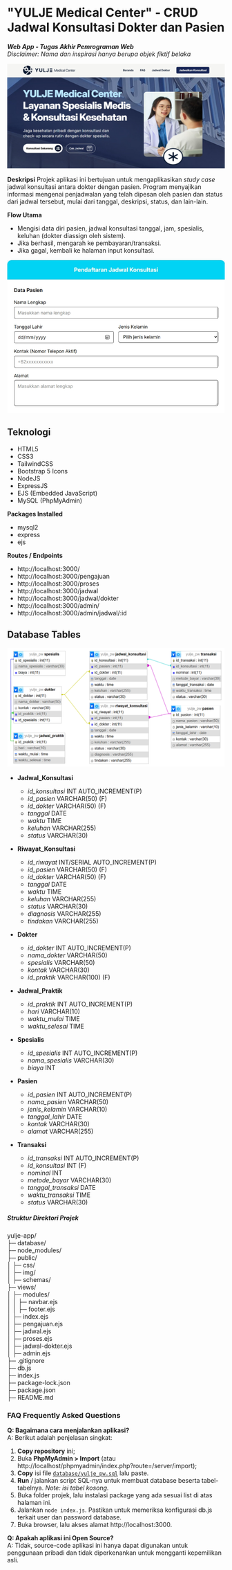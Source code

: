 # "YULJE Medical Center" - CRUD Jadwal Konsultasi Dokter dan Pasien
_**Web App - Tugas Akhir Pemrograman Web**_  
_Disclaimer: Nama dan inspirasi hanya berupa objek fiktif belaka_  

![Yulje - Medical Center](public/schemas/mockup_Landing.png)

**Deskripsi**
Projek aplikasi ini bertujuan untuk mengaplikasikan *study case* jadwal konsultasi antara dokter dengan pasien. Program menyajikan informasi mengenai penjadwalan yang telah dipesan oleh pasien dan status dari jadwal tersebut, mulai dari tanggal, deskripsi, status, dan lain-lain.

**Flow Utama**
- Mengisi data diri pasien, jadwal konsultasi tanggal, jam, spesialis, keluhan (dokter diassign oleh sistem).
- Jika berhasil, mengarah ke pembayaran/transaksi.
- Jika gagal, kembali ke halaman input konsultasi.

![Form Konsultasi](public/schemas/mockup_FormKonsul.png)

## Teknologi
- HTML5
- CSS3
- TailwindCSS
- Bootstrap 5 Icons
- NodeJS
- ExpressJS
- EJS (Embedded JavaScript)
- MySQL (PhpMyAdmin)

**Packages Installed**
- mysql2
- express
- ejs

**Routes / Endpoints**
- http://localhost:3000/
- http://localhost:3000/pengajuan
- http://localhost:3000/proses
- http://localhost:3000/jadwal
- http://localhost:3000/jadwal/dokter
- http://localhost:3000/admin/
- http://localhost:3000/admin/jadwal/:id

## Database Tables

![ERD](public/schemas/Entity%20Relationship%20Diagram%20(ERD).png)

- **Jadwal_Konsultasi**
  - *id_konsultasi* INT AUTO_INCREMENT(P)
  - *id_pasien* VARCHAR(50) (F)
  - *id_dokter* VARCHAR(50) (F)
  - *tanggal* DATE
  - *waktu* TIME
  - *keluhan* VARCHAR(255)
  - *status* VARCHAR(30)
  
- **Riwayat_Konsultasi**
  - *id_riwayat* INT/SERIAL AUTO_INCREMENT(P)
  - *id_pasien* VARCHAR(50) (F)
  - *id_dokter* VARCHAR(50) (F)
  - *tanggal* DATE
  - *waktu* TIME
  - *keluhan* VARCHAR(255)
  - *status* VARCHAR(30)
  - *diagnosis* VARCHAR(255)
  - *tindakan* VARCHAR(255)
  
- **Dokter**
  - *id_dokter* INT AUTO_INCREMENT(P)
  - *nama_dokter* VARCHAR(50)
  - *spesialis* VARCHAR(50)
  - *kontak* VARCHAR(30)
  - *id_praktik* VARCHAR(100) (F)
  
- **Jadwal_Praktik**
  - *id_praktik* INT AUTO_INCREMENT(P)
  - *hari* VARCHAR(10)
  - *waktu_mulai* TIME
  - *waktu_selesai* TIME
  
- **Spesialis**
  - *id_spesialis* INT AUTO_INCREMENT(P)
  - *nama_spesialis* VARCHAR(30)
  - *biaya* INT
  
- **Pasien**
  - *id_pasien* INT AUTO_INCREMENT(P)
  - *nama_pasien* VARCHAR(50)
  - *jenis_kelamin* VARCHAR(10)
  - *tanggal_lahir* DATE
  - *kontak* VARCHAR(30)
  - *alamat* VARCHAR(255)
  
- **Transaksi**
  - *id_transaksi* INT AUTO_INCREMENT(P)
  - *id_konsultasi* INT (F)
  - *nominal* INT
  - *metode_bayar* VARCHAR(30)
  - *tanggal_transaksi* DATE
  - *waktu_transaksi* TIME
  - *status* VARCHAR(30)

##### Struktur Direktori Projek
yulje-app/  
├─ database/  
├─ node_modules/  
├─ public/  
│  ├─ css/  
│  ├─ img/  
│  ├─ schemas/  
├─ views/  
│  ├─ modules/  
│  │  ├─ navbar.ejs  
│  │  ├─ footer.ejs  
│  ├─ index.ejs  
│  ├─ pengajuan.ejs  
│  ├─ jadwal.ejs  
│  ├─ proses.ejs  
│  ├─ jadwal-dokter.ejs  
│  ├─ admin.ejs  
├─ .gitignore  
├─ db.js  
├─ index.js  
├─ package-lock.json  
├─ package.json  
├─ README.md  
  

### FAQ Frequently Asked Questions
**Q: Bagaimana cara menjalankan aplikasi?**  
A: Berikut adalah penjelasan singkat:
1. **Copy repository** ini; 
2. Buka **PhpMyAdmin > Import** (atau http://localhost/phpmyadmin/index.php?route=/server/import);
3. **Copy** isi file [`database/yulje_pw.sql`](database/yulje_pw.sql) lalu paste.
4. **Run** / jalankan script SQL-nya untuk membuat database beserta tabel-tabelnya. *Note: isi tabel kosong.*
5. Buka folder projek, lalu instalasi package yang ada sesuai list di atas halaman ini.
6. Jalankan `node index.js`. Pastikan untuk memeriksa konfigurasi db.js terkait user dan password database.
7. Buka browser, lalu akses alamat http://localhost:3000.

**Q: Apakah aplikasi ini Open Source?**  
A: Tidak, source-code aplikasi ini hanya dapat digunakan untuk penggunaan pribadi dan tidak diperkenankan untuk mengganti kepemilikan asli.